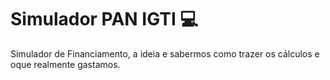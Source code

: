 # Simulador PAN IGTI 💻
Simulador de Financiamento, a ideia e sabermos como trazer os cálculos e oque realmente gastamos.
